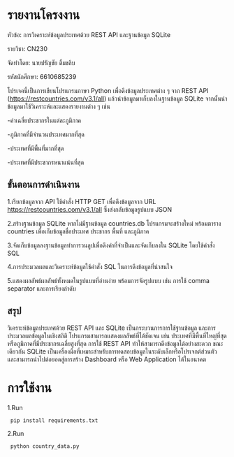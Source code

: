 # รายงานโครงงาน

หัวข้อ: การวิเคราะห์ข้อมูลประเทศด้วย REST API และฐานข้อมูล SQLite

รายวิชา: CN230

จัดทำโดย: นายปรัญชัย ติ้มขลิบ

รหัสนักศึกษา: 6610685239

โปรเจคนี้เป็นการเขียนโปรแกรมภาษา Python เพื่อดึงข้อมูลประเทศต่าง ๆ จาก REST API (https://restcountries.com/v3.1/all) แล้วนำข้อมูลมาเก็บลงในฐานข้อมูล SQLite จากนั้นนำข้อมูลมาใช้วิเคราะห์และแสดงรายงานต่าง ๆ เช่น

-ค่าเฉลี่ยประชากรในแต่ละภูมิภาค 

-ภูมิภาคที่มีจำนวนประเทศมากที่สุด

-ประเทศที่มีพื้นที่มากที่สุด

-ประเทศที่มีประชากรหนาแน่นที่สุด

## ขั้นตอนการดำเนินงาน
1.เรียกข้อมูลจาก API ใช้คำสั่ง HTTP GET เพื่อดึงข้อมูลจาก URL https://restcountries.com/v3.1/all ซึ่งส่งกลับข้อมูลรูปแบบ JSON

2.สร้างฐานข้อมูล SQLite หากไม่มีฐานข้อมูล countries.db โปรแกรมจะสร้างใหม่ พร้อมตาราง countries เพื่อเก็บข้อมูลชื่อประเทศ ประชากร พื้นที่ และภูมิภาค

3.จัดเก็บข้อมูลลงฐานข้อมูลทำการวนลูปเพื่อดึงค่าที่จำเป็นและจัดเก็บลงใน SQLite โดยใช้คำสั่ง SQL

4.การประมวลผลและวิเคราะห์ข้อมูลใช้คำสั่ง SQL ในการดึงข้อมูลที่น่าสนใจ

5.แสดงผลลัพธ์ผลลัพธ์ทั้งหมดในรูปแบบที่อ่านง่าย พร้อมการจัดรูปแบบ เช่น การใช้ comma separator และการเรียงลำดับ

## สรุป
วิเคราะห์ข้อมูลประเทศด้วย REST API และ SQLite เป็นกระบวนการการใช้ฐานข้อมูล และการประมวลผลข้อมูลในเชิงสถิติ โปรแกรมสามารถแสดงผลลัพธ์ที่ได้ชัดเจน เช่น ประเทศที่มีพื้นที่ใหญ่ที่สุด หรือภูมิภาคที่มีประชากรเฉลี่ยสูงที่สุด
การใช้ REST API ทำให้สามารถดึงข้อมูลได้อย่างสะดวก ขณะเดียวกัน SQLite เป็นเครื่องมือที่เหมาะสำหรับการทดสอบข้อมูลในระดับเล็กหรือโปรเจกต์ส่วนตัว และสามารถนำไปต่อยอดสู่การสร้าง Dashboard หรือ Web Application ได้ในอนาคต

#  การใช้งาน

1.Run
```
 pip install requirements.txt
```

2.Run
```
 python country_data.py
```

